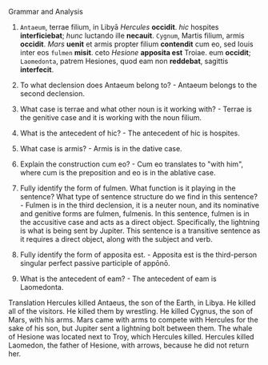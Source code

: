Grammar and Analysis
1. `Antaeum`, terrae filium, in Libyā *Hercules* **occidit**. *hic* hospites **interficiebat**; *hunc* luctando ille **necauit**. `Cygnum`, Martis filium, armis **occidit**. *Mars* **uenit** et armis propter filium **contendit** cum eo, sed Iouis inter eos `fulmen` **misit**. ceto *Hesione* **apposita est** Troiae. eum **occidit**; `Laomedonta`, patrem Hesiones, quod eam non **reddebat**, sagittis **interfecit**.

2. To what declension does Antaeum belong to? - Antaeum belongs to the second declension.

3. What case is terrae and what other noun is it working with? - Terrae is the genitive case and it is working with the noun filium.

4. What is the antecedent of hic? - The antecedent of hic is hospites.

5. What case is armis? - Armis is in the dative case.

6. Explain the construction cum eo? - Cum eo translates to "with him", where cum is the preposition and eo is in the ablative case.

7. Fully identify the form of fulmen. What function is it playing in the sentence? What type of sentence structure do we find in this sentence? - Fulmen is in the third declension, it is a neuter noun, and its nominative and genitive forms are fulmen, fulmenis. In this sentence, fulmen is in the accusitive case and acts as a direct object. Specifically, the lightning is what is being sent by Jupiter. This sentence is a transitive sentence as it requires a direct object, along with the subject and verb. 

8. Fully identify the form of apposita est. - Apposita est is the third-person singular perfect passive participle of appōnō.

9. What is the antecedent of eam? - The antecedent of eam is Laomedonta.

Translation
Hercules killed Antaeus, the son of the Earth, in Libya. He killed all of the visitors. He killed them by wrestling. He killed Cygnus, the son of Mars, with his arms. Mars came with arms to compete with Hercules for the sake of his son, but Jupiter sent a lightning bolt between them. The whale of Hesione was located next to Troy, which Hercules killed. Hercules killed Laomedon, the father of Hesione, with arrows, because he did not return her.
